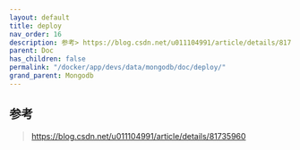 ```yaml
---
layout: default
title: deploy
nav_order: 16
description: 参考> https://blog.csdn.net/u011104991/article/details/81735960
parent: Doc
has_children: false
permalink: "/docker/app/devs/data/mongodb/doc/deploy/"
grand_parent: Mongodb
---
```


## 参考
> https://blog.csdn.net/u011104991/article/details/81735960
